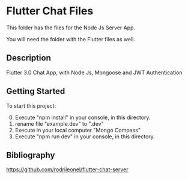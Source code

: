# Flutter Chat Files

This folder has the files for the Node Js Server App.

You will need the folder with the Flutter files as well.

## Description

Flutter 3.0 Chat App, with Node Js, Mongoose and JWT Authentication

## Getting Started

To start this project: 

0. Execute "npm install" in your console, in this directory.
1. rename file "example.dev" to ".dev"
2. Execute in your local computer "Mongo Compass"
3. Execute "npm run dev" in your console, in this directory.

## Bibliography

https://github.com/rodrileonel/flutter-chat-server
